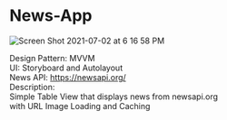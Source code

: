 # News-App

![Screen Shot 2021-07-02 at 6 16 58 PM](https://user-images.githubusercontent.com/85978406/124260061-d4986580-db61-11eb-96f7-eea0b05aa16a.png)

Design Pattern: MVVM <br>
UI: Storyboard and Autolayout <br>
News API: https://newsapi.org/ <br>
Description: <br>
Simple Table View that displays news from newsapi.org <br>
with URL Image Loading and Caching
